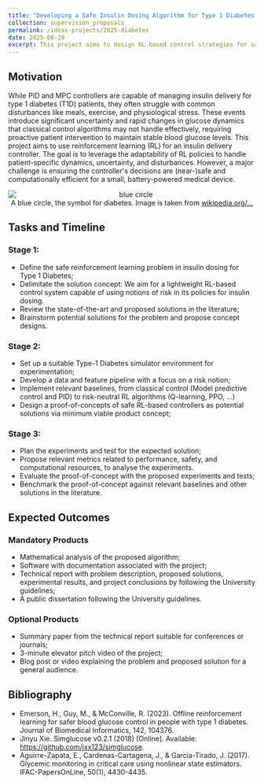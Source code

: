 ```yaml
---
title: "Developing a Safe Insulin Dosing Algorithm for Type 1 Diabetes with Reinforcement Learning"
collection: supervision_proposals
permalink: /ideas-projects/2025-diabetes
date: 2025-08-29
excerpt: This project aims to design RL-based control strategies for safe insulin dosing for Type 1 Diabetes (T1D) patients.
---
```


## Motivation

While PID and MPC controllers are capable of managing insulin delivery for type 1 diabetes (T1D) patients, they often struggle with common disturbances like meals, exercise, and physiological stress. These events introduce significant uncertainty and rapid changes in glucose dynamics that classical control algorithms may not handle effectively, requiring proactive patient intervention to maintain stable blood glucose levels. This project aims to use reinforcement learning (RL) for an insulin delivery controller. The goal is to leverage the adaptability of RL policies to handle patient-specific dynamics, uncertainty, and disturbances. However, a major challenge is ensuring the controller's decisions are (near-)safe and computationally efficient for a small, battery-powered medical device.

<div style="text-align: center;">
    <img src="https://upload.wikimedia.org/wikipedia/commons/thumb/4/43/Blue_circle_for_diabetes.svg/200px-Blue_circle_for_diabetes.svg.png"
        alt="blue circle"
        style="display: block; margin-left: auto; margin-right: auto;" />
    <figcaption>A blue circle, the symbol for diabetes. Image is taken from <a href="https://en.wikipedia.org/wiki/Type_1_diabetes">wikipedia.org/...</a></figcaption>
</div>

## Tasks and Timeline

### Stage 1:

* Define the safe reinforcement learning problem in insulin dosing for Type 1 Diabetes;
* Delimitate the solution concept: We aim for a lightweight RL-based control system capable of using notions of risk in its policies for insulin dosing.
* Review the state-of-the-art and proposed solutions in the literature;
* Brainstorm potential solutions for the problem and propose concept designs.

### Stage 2:

* Set up a suitable Type-1 Diabetes simulator environment for experimentation;
* Develop a data and feature pipeline with a focus on a risk notion;
* Implement relevant baselines, from classical control (Model predictive control and PID) to risk-neutral RL algorithms (Q-learning, PPO, ...)
* Design a proof-of-concepts of safe RL-based controllers as potential solutions via minimum viable product concept;

### Stage 3: 

* Plan the experiments and test for the expected solution;
* Propose relevant metrics related to performance, safety, and computational resources, to analyse the experiments.
* Evaluate the proof-of-concept with the proposed experiments and tests;
* Benchmark the proof-of-concept against relevant baselines and other solutions in the literature. 

## Expected Outcomes

### Mandatory Products
* Mathematical analysis of the proposed algorithm;
* Software with documentation associated with the project;
* Technical report with problem description, proposed solutions, experimental results, and project conclusions by following the University guidelines;
* A public dissertation following the University guidelines.

### Optional Products
* Summary paper from the technical report suitable for conferences or journals;
* 3-minute elevator pitch video of the project;
* Blog post or video explaining the problem and proposed solution for a general audience.

## Bibliography
* Emerson, H., Guy, M., & McConville, R. (2023). Offline reinforcement learning for safer blood glucose control in people with type 1 diabetes. Journal of Biomedical Informatics, 142, 104376.
* Jinyu Xie. Simglucose v0.2.1 (2018) [Online]. Available: https://github.com/jxx123/simglucose.
* Aguirre-Zapata, E., Cardenas-Cartagena, J., & Garcia-Tirado, J. (2017). Glycemic monitoring in critical care using nonlinear state estimators. IFAC-PapersOnLine, 50(1), 4430-4435.
